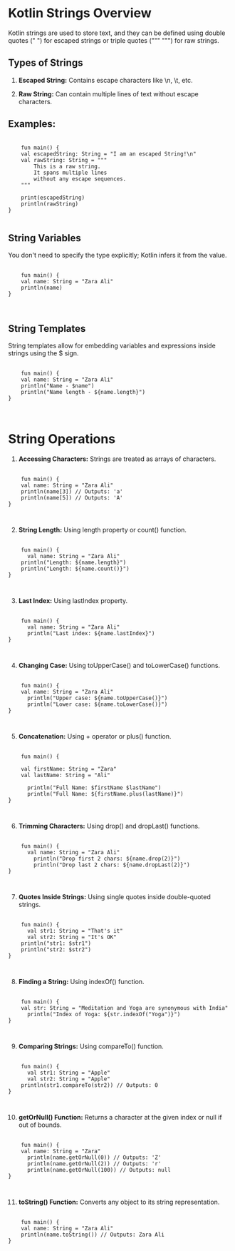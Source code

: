 # Kotlin Strings Overview

Kotlin strings are used to store text, and they can be defined using double quotes (" ") for escaped strings or triple quotes (""" """) for raw strings.

## Types of Strings

1. <b>Escaped String:</b> Contains escape characters like \n, \t, etc.

2. <b>Raw String:</b> Can contain multiple lines of text without escape characters.

## Examples:

<pre>
  <code>
    fun main() {
    val escapedString: String = "I am an escaped String!\n"
    val rawString: String = """
        This is a raw string.
        It spans multiple lines
        without any escape sequences.
    """

    print(escapedString)
    println(rawString)
}
  </code>
</pre>

## String Variables

You don't need to specify the type explicitly; Kotlin infers it from the value.

<pre>
  <code>
    fun main() {
    val name: String = "Zara Ali"
    println(name)
}

  </code>
</pre>

## String Templates

String templates allow for embedding variables and expressions inside strings using the $ sign.

<pre>
  <code>
    fun main() {
    val name: String = "Zara Ali"
    println("Name - $name")
    println("Name length - ${name.length}")
}

  </code>
</pre>

# String Operations

1. <b>Accessing Characters:</b> Strings are treated as arrays of characters.

<pre>
  <code>
    fun main() {
    val name: String = "Zara Ali"
    println(name[3]) // Outputs: 'a'
    println(name[5]) // Outputs: 'A'
}

  </code>
</pre>

2. <b>String Length:</b> Using length property or count() function.

<pre>
  <code>
    fun main() {
      val name: String = "Zara Ali"
    println("Length: ${name.length}")
    println("Length: ${name.count()}")
}

  </code>
</pre>

3. <b>Last Index:</b> Using lastIndex property.

<pre>
  <code>
    fun main() {
      val name: String = "Zara Ali"
      println("Last index: ${name.lastIndex}")
}

  </code>
</pre>

4. <b>Changing Case:</b> Using toUpperCase() and toLowerCase() functions.

<pre>
  <code>
    fun main() {
    val name: String = "Zara Ali"
      println("Upper case: ${name.toUpperCase()}")
      println("Lower case: ${name.toLowerCase()}")
}

  </code>
</pre>

5. <b>Concatenation:</b> Using + operator or plus() function.

<pre>
  <code>
    fun main() {
    
    val firstName: String = "Zara"
    val lastName: String = "Ali"
      
      println("Full Name: $firstName $lastName")
      println("Full Name: ${firstName.plus(lastName)}")
}

  </code>
</pre>

6. <b>Trimming Characters:</b> Using drop() and dropLast() functions.

<pre>
  <code>
    fun main() {
      val name: String = "Zara Ali"
        println("Drop first 2 chars: ${name.drop(2)}")
        println("Drop last 2 chars: ${name.dropLast(2)}")
}

  </code>
</pre>

7. <b>Quotes Inside Strings:</b> Using single quotes inside double-quoted strings.

<pre>
  <code>
    fun main() {
      val str1: String = "That's it"
      val str2: String = "It's OK"
    println("str1: $str1")
    println("str2: $str2")
}

  </code>
</pre>

8. <b>Finding a String:</b> Using indexOf() function.

<pre>
  <code>
    fun main() {
    val str: String = "Meditation and Yoga are synonymous with India"
      println("Index of Yoga: ${str.indexOf("Yoga")}")
}

  </code>
</pre>

9. <b>Comparing Strings:</b> Using compareTo() function.

<pre>
  <code>
    fun main() {
      val str1: String = "Apple"
      val str2: String = "Apple"
    println(str1.compareTo(str2)) // Outputs: 0
}

  </code>
</pre>

10. <b>getOrNull() Function:</b> Returns a character at the given index or null if out of bounds.

<pre>
  <code>
    fun main() {
    val name: String = "Zara"
      println(name.getOrNull(0)) // Outputs: 'Z'
      println(name.getOrNull(2)) // Outputs: 'r'
      println(name.getOrNull(100)) // Outputs: null
}

  </code>
</pre>

11. <b>toString() Function:</b> Converts any object to its string representation.

<pre>
  <code>
    fun main() {
    val name: String = "Zara Ali"
    println(name.toString()) // Outputs: Zara Ali
}
  </code>
</pre>


